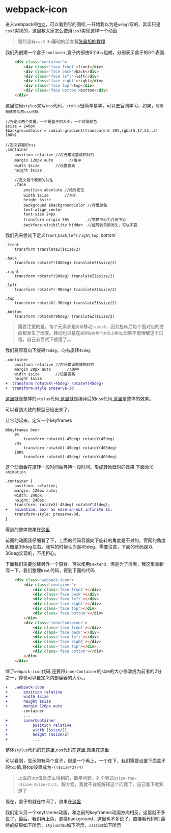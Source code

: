 # webpack-icon

进入webpack的[`官网`](http://webpack.github.io/)，可以看到它的图标,一开始我以为是`webgl`写的，其实只是`css3`实现的，这里教大家怎么使用`css3`实现这样一个动画

> 强烈没有`css3 3d`基础的朋友看[张鑫旭的教程](http://www.zhangxinxu.com/wordpress/2012/09/css3-3d-transform-perspective-animate-transition/)

我们先创建一个盒子`container`,盒子内部由6个`div`组成，分别表示盒子的6个表面.

```html 
    <div class='container'>
        <div class='face front'>front</div>
        <div class='face back'>back</div>
        <div class='face left'>left</div>
        <div class='face right'>right</div>
        <div class='face top'>top</div>
        <div class='face bottom'>bottom</div>
    </div>
```

这里使用`stylus`来写css代码，`stylus`很简单易学，可以去官网学习，如果，`后面有转换后的css代码`

```stylus
//先定义两个变量，一个是盒子的大小，一个背景颜色
$size = 240px
$backgroundColor = radial-gradient(transparent 30%,rgba(5,17,53,.2) 100%)

//定义容器的css
.container
    position relative //将元素设置成相对的
    margin 120px auto       //居中
    width $size       //设置宽高
    height $size      
    
    //定义每个表面的共性
    .face   
        position absolute //绝对定位
        width $size       //大小
        height $size
        background $backgroundColor //背景颜色
        text-align center
        font-size 24px 
        transform-origin 50%        //变换中心为几何中心
        backface-visibility hidden  //旋转到背面消失，可以不要
```

我们先来尝试下定义`front`,`back`,`left`,`right`,`top`,'bottom`
```stylus
.front
    transform translateZ($size/2)

.back
    transform rotateY(180deg) translateZ($size/2) 

.right
    transform rotateY(90deg) translateZ($size/2)

.left
    transform rotateY(-90deg) translateZ($size/2)

.top
    transform rotateX(-90deg) translateZ($size/2)

.bottom
    transform rotateX(90deg) translateZ($size/2)
```
> 需要注意的是，每个元素都是`向前`移动`size/2`，因为旋转后每个面对应的方向都发生了改变。移动也只是在`旋转后的那个方向上移动`,如果不能理解这个过程，自己去尝试下就懂了。。

我们将容器向下旋转`45deg`，向右旋转`45deg`

```diff
.container
    position relative //将元素设置成相对的
    margin 20px auto       //居中
    width $size       //设置宽高
    height $size 
+  transform rotateX(-45deg) rotateY(45deg)    
+  transform-style preserve-3d
```
[这里](./https://github.com/swnb/canvas-webgl-study/blob/gh-pages/demo/css3.html/css/box.stylus)就是整体的`stylus`代码,[这里](./https://github.com/swnb/canvas-webgl-study/blob/gh-pages/demo/css3.html/css/box.stylus.css)就是编译后的css代码,[这里](https://swnb.github.io/canvas-webgl-study/demo/css3.html/box.html)是整体的效果。

可以看到大致的模型已经出来了。

让它动起来，定义一个keyframes 
```stylus
@keyframes boxr 
    0%
        transform rotateX(-45deg) rotateY(45deg)
    70%
        transform rotateX(-45deg) rotateY(405deg)
    100%
        transform rotateX(-45deg) rotateY(405deg)
```
这个动画会在旋转一段时间后等待一段时间。形成转动延时的效果
下面添加 `animation`
```diff
.container {
    position: relative;
    margin: 120px auto;
    width: 240px;
    height: 240px;
    transform: rotateX(-45deg) rotateY(45deg);
+   animation: boxr 5s ease-in-out infinite 1s;
    transform-style: preserve-3d;
}
```
得到的整体效果在[这里](./https://swnb.github.io/canvas-webgl-study/demo/css3.html/box_rotate.html)

前面的动画我仔细看了下，上面的代码容器向下旋转的角度是不对的，官网的角度大概是36deg左右，我写的时候认为是45deg，需要注意，下面的代码是以36deg实现的，不用担心。

下面我们需要创建另外一个容器，可以使用`@extend`，但是为了清晰，我这里重新写一下，我们整理`html`代码，得到下面的代码
```html
    <div class='webpack-icon'>
        <div class='container'>
            <div class='face front'></div>
            <div class='face back'></div>
            <div class='face left'></div>
            <div class='face right'></div>
            <div class='face top'></div>
            <div class='face bottom'></div>
        </div>
        <div class='innerContainer'>
            <div class='face front'></div>
            <div class='face back'></div>
            <div class='face left'></div>
            <div class='face right'></div>
            <div class='face top'></div>
            <div class='face bottom'></div>
        </div>
    </div>
```

除了`webpack-icon`代码,还要将`innerContainer`的size的大小修改成为前者的2分之一，你也可以自定义内部容器的大小。。

```diff
+   .webpack-icon  
+       position relative
+       width $size
+       height $size
+       margin 120px auto
       .container
        ...
+       innerContainer
+           position relative
+           width ($size/2)
+           height ($size/2)      
+           ... 
```
整体`stylus`代码的[在这里](),css代码[在这里](),效果[在这里]()

可以看到，显示的有两个盒子，但是一个再上，一个在下，我们需要设置下面盒子的`top`值,将top设置成为`-(($size*3)/4)`

> 上面的top值是怎么得到的，数学问题，列个等式`$size-top=($size-$size/2)/2`，解方程，我就不详细解释这个问题了，自己看下就知道了


现在，盒子的就在中间了，效果在[这里]()

我们定义另一个keyframes动画，和之前的keyframes动画方向相反，这里就不多说了，最后，我们再上色，更换background，这里也不多说了，直接看代码吧
最终的结果如下所示，`stylus代码`如下所示，`css代码`如下所示


